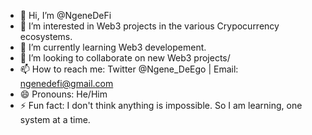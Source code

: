 - 👋 Hi, I’m @NgeneDeFi
- 👀 I’m interested in Web3 projects in the various Crypocurrency ecosystems.
- 🌱 I’m currently learning Web3 developement.
- 💞️ I’m looking to collaborate on new Web3 projects/
- 📫 How to reach me: Twitter @Ngene_DeEgo | Email: ngenedefi@gmail.com
- 😄 Pronouns: He/Him
- ⚡ Fun fact: I don't think anything is impossible. So I am learning, one system at a time.

<!---
NgeneDeFi/NgeneDeFi is a ✨ special ✨ repository because its `README.md` (this file) appears on your GitHub profile.
You can click the Preview link to take a look at your changes.
--->
